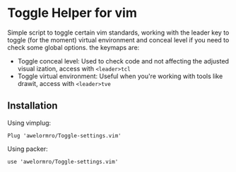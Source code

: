 # Toggle Helper for vim

Simple script to toggle certain vim standards, working with the leader key to
 toggle (for the moment) virtual environment and conceal level if you need to
check some global options. the keymaps are:

- Toggle conceal level: Used to check code and not affecting the adjusted visual
ization, access with `<leader>tcl`
- Toggle virtual environment: Useful when you're working with tools like drawit,
 access with `<leader>tve`

## Installation

Using vimplug:

```
Plug 'awelormro/Toggle-settings.vim'
```

Using packer:

```
use 'awelormro/Toggle-settings.vim'
```
